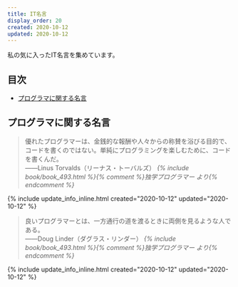 ```yaml
---
title: IT名言
display_order: 20
created: 2020-10-12
updated: 2020-10-12
---
```

私の気に入ったIT名言を集めています。

## <a name="index">目次</a>

- [プログラマに関する名言](#programmer-quote)

## <a name="programmer-quote">プログラマに関する名言</a>

> 優れたプログラマーは、金銭的な報酬や人々からの称賛を浴びる目的で、コードを書くのではない。単純にプログラミングを楽しむために、コードを書くんだ。  
> ――Linus Torvalds（リーナス・トーバルズ）
> <cite>{% include book/book_493.html %}{% comment %}独学プログラマー より{% endcomment %}</cite>
<div class="quote-updated">{% include update_info_inline.html created="2020-10-12" updated="2020-10-12" %}</div>

> 良いプログラマーとは、一方通行の道を渡るときに両側を見るような人である。  
> ――Doug Linder（ダグラス・リンダー）
> <cite>{% include book/book_493.html %}{% comment %}独学プログラマー より{% endcomment %}</cite>
<div class="quote-updated">{% include update_info_inline.html created="2020-10-12" updated="2020-10-12" %}</div>
